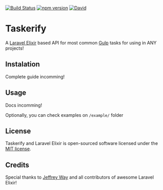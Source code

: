 [![Build Status](https://travis-ci.org/Zeindelf/taskerify.svg?branch=master)](https://travis-ci.org/Zeindelf/taskerify)
[![npm version](https://badge.fury.io/js/taskerify.svg)](https://badge.fury.io/js/taskerify)
[![David](https://david-dm.org/zeindelf/taskerify.svg)](https://github.com/Zeindelf/taskerify)

# Taskerify
A [Laravel Elixir](https://github.com/laravel/elixir) based API for most common [Gulp](http://gulpjs.com/) tasks for using in ANY projects!

## Instalation
Complete guide incomming!

## Usage
Docs incomming!

Optionally, you can check examples on `/example/` folder

## License
Taskerify and Laravel Elixir is open-sourced software licensed under the [MIT license](https://opensource.org/licenses/MIT).

## Credits
Special thanks to [Jeffrey Way](https://github.com/JeffreyWay) and all contributors of awesome Laravel Elixir!
